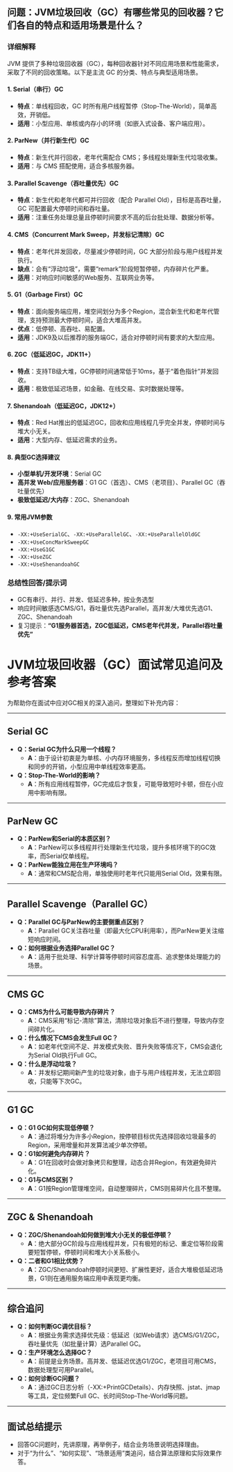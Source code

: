 ## 问题：JVM垃圾回收（GC）有哪些常见的回收器？它们各自的特点和适用场景是什么？

### 详细解释

JVM 提供了多种垃圾回收器（GC），每种回收器针对不同应用场景和性能需求，采取了不同的回收策略。以下是主流 GC 的分类、特点与典型适用场景。

#### 1. Serial（串行）GC

- **特点**：单线程回收，GC 时所有用户线程暂停（Stop-The-World），简单高效，开销低。
- **适用**：小型应用、单核或内存小的环境（如嵌入式设备、客户端应用）。

#### 2. ParNew（并行新生代）GC

- **特点**：新生代并行回收，老年代需配合 CMS；多线程处理新生代垃圾收集。
- **适用**：与 CMS 搭配使用，适合多核服务器。

#### 3. Parallel Scavenge（吞吐量优先）GC

- **特点**：新生代和老年代都可并行回收（配合 Parallel Old），目标是高吞吐量，GC 可配置最大停顿时间和吞吐量。
- **适用**：注重任务处理总量且停顿时间要求不高的后台批处理、数据分析等。

#### 4. CMS（Concurrent Mark Sweep，并发标记清除）GC

- **特点**：老年代并发回收，尽量减少停顿时间，GC 大部分阶段与用户线程并发执行。
- **缺点**：会有“浮动垃圾”，需要“remark”阶段短暂停顿，内存碎片化严重。
- **适用**：对响应时间敏感的Web服务、互联网业务等。

#### 5. G1（Garbage First）GC

- **特点**：面向服务端应用，堆空间划分为多个Region，混合新生代和老年代管理，支持预测最大停顿时间，适合大堆高并发。
- **优点**：低停顿、高吞吐、易配置。
- **适用**：JDK9及以后推荐的服务端GC，适合对停顿时间有要求的大型应用。

#### 6. ZGC（低延迟GC，JDK11+）

- **特点**：支持TB级大堆，GC停顿时间通常低于10ms，基于“着色指针”并发回收。
- **适用**：极致低延迟场景，如金融、在线交易、实时数据处理等。

#### 7. Shenandoah（低延迟GC，JDK12+）

- **特点**：Red Hat推出的低延迟GC，回收和应用线程几乎完全并发，停顿时间与堆大小无关。
- **适用**：大型内存、低延迟需求的业务。

#### 8. 典型GC选择建议

- **小型单机/开发环境**：Serial GC
- **高并发 Web/应用服务器**：G1 GC（首选）、CMS（老项目）、Parallel GC（吞吐量优先）
- **极致低延迟/大内存**：ZGC、Shenandoah

#### 9. 常用JVM参数

- `-XX:+UseSerialGC`、`-XX:+UseParallelGC`、`-XX:+UseParallelOldGC`
- `-XX:+UseConcMarkSweepGC`
- `-XX:+UseG1GC`
- `-XX:+UseZGC`
- `-XX:+UseShenandoahGC`

### 总结性回答/提示词

- GC有串行、并行、并发、低延迟多种，按业务选型
- 响应时间敏感选CMS/G1，吞吐量优先选Parallel，高并发/大堆优先选G1、ZGC、Shenandoah
- 复习提示：**“G1服务器首选，ZGC低延迟，CMS老年代并发，Parallel吞吐量优先”**



# JVM垃圾回收器（GC）面试常见追问及参考答案

为帮助你在面试中应对GC相关的深入追问，整理如下补充内容：

---

## Serial GC

- **Q：Serial GC为什么只用一个线程？**
  - **A**：由于设计初衷是为单核、小内存环境服务，多线程反而增加线程切换和同步的开销，小型应用中单线程效率更高。
- **Q：Stop-The-World的影响？**
  - **A**：所有应用线程暂停，GC完成后才恢复，可能导致短时卡顿，但在小应用中影响有限。

---

## ParNew GC

- **Q：ParNew和Serial的本质区别？**
  - **A**：ParNew可以多线程并行处理新生代垃圾，提升多核环境下的GC效率，而Serial仅单线程。
- **Q：ParNew能独立用在生产环境吗？**
  - **A**：通常和CMS配合用，单独使用时老年代只能用Serial Old，效果有限。

---

## Parallel Scavenge（Parallel GC）

- **Q：Parallel GC与ParNew的主要侧重点区别？**
  - **A**：Parallel GC关注吞吐量（即最大化CPU利用率），而ParNew更关注缩短响应时间。
- **Q：如何根据业务选择Parallel GC？**
  - **A**：适用于批处理、科学计算等停顿时间容忍度高、追求整体处理能力的场景。

---

## CMS GC

- **Q：CMS为什么可能导致内存碎片？**
  - **A**：CMS采用“标记-清除”算法，清除垃圾对象后不进行整理，导致内存空间碎片化。
- **Q：什么情况下CMS会发生Full GC？**
  - **A**：如老年代空间不足、并发模式失败、晋升失败等情况下，CMS会退化为Serial Old执行Full GC。
- **Q：什么是浮动垃圾？**
  - **A**：并发标记期间新产生的垃圾对象，由于与用户线程并发，无法立即回收，只能等下次GC。

---

## G1 GC

- **Q：G1 GC如何实现低停顿？**
  - **A**：通过将堆分为许多小Region，按停顿目标优先选择回收垃圾最多的Region，采用增量和并发算法减少单次停顿。
- **Q：G1如何避免内存碎片？**
  - **A**：G1在回收时会做对象拷贝和整理，动态合并Region，有效避免碎片化。
- **Q：G1与CMS区别？**
  - **A**：G1按Region管理堆空间，自动整理碎片，CMS则易碎片化且不整理。

---

## ZGC & Shenandoah

- **Q：ZGC/Shenandoah如何做到堆大小无关的极低停顿？**
  - **A**：绝大部分GC阶段与应用线程并发，只有极短的标记、重定位等阶段需要短暂停顿，停顿时间和堆大小关系极小。
- **Q：二者和G1相比优势？**
  - **A**：ZGC/Shenandoah停顿时间更短、扩展性更好，适合大堆极低延迟场景，G1则在通用服务端应用中表现更均衡。

---

## 综合追问

- **Q：如何判断GC调优目标？**
  - **A**：根据业务需求选择优先级：低延迟（如Web请求）选CMS/G1/ZGC，吞吐量优先（如批量计算）选Parallel GC。
- **Q：生产环境怎么选择GC？**
  - **A**：前提是业务场景。高并发、低延迟优选G1/ZGC，老项目可用CMS，数据处理型可用Parallel。
- **Q：如何诊断GC问题？**
  - **A**：通过GC日志分析（-XX:+PrintGCDetails）、内存快照、jstat、jmap等工具，定位频繁Full GC、长时间Stop-The-World等问题。

---

## 面试总结提示

- 回答GC问题时，先讲原理，再举例子，结合业务场景说明选择理由。
- 对于“为什么”、“如何实现”、“场景适用”类追问，结合算法原理和实际效果作答。